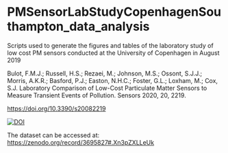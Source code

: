 # PMSensorLabStudyCopenhagenSouthampton_data_analysis
 Scripts used to generate the figures and tables of the laboratory study of low cost PM sensors conducted at the University of Copenhagen in August 2019

Bulot, F.M.J.; Russell, H.S.; Rezaei, M.; Johnson, M.S.; Ossont, S.J.J.; Morris, A.K.R.; Basford, P.J.; Easton, N.H.C.; Foster, G.L.; Loxham, M.; Cox, S.J. Laboratory Comparison of Low-Cost Particulate Matter Sensors to Measure Transient Events of Pollution. Sensors 2020, 20, 2219. 

https://doi.org/10.3390/s20082219 


[![DOI](https://zenodo.org/badge/236051845.svg)](https://zenodo.org/badge/latestdoi/236051845)

The dataset can be accessed at: https://zenodo.org/record/3695827#.Xn3pZXLLeUk 

